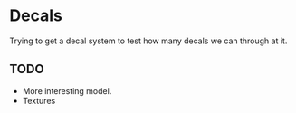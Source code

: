 # Decals

Trying to get a decal system to test how many decals we can through at it.


## TODO

- More interesting model.
- Textures